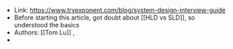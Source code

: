 - Link: https://www.tryexponent.com/blog/system-design-interview-guide
- Before starting this article, got doubt about [[HLD vs SLD]], so understood the basics
- Authors: [[Tom Lu]] ,
-